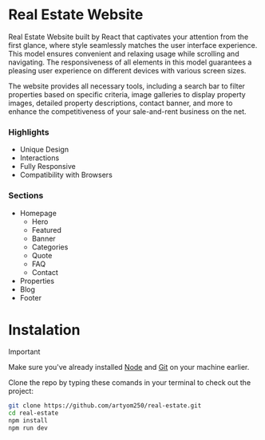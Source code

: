 # Real Estate Website

Real Estate Website built by React that captivates your attention from the first glance, where style seamlessly matches the user interface experience. This model ensures convenient and relaxing usage while scrolling and navigating. The responsiveness of all elements in this model guarantees a pleasing user experience on different devices with various screen sizes.

The website provides all necessary tools, including a search bar to filter properties based on specific criteria, image galleries to display property images, detailed property descriptions, contact banner, and more to enhance the competitiveness of your sale-and-rent business on the net.

### Highlights

* Unique Design
* Interactions
* Fully Responsive
* Compatibility with Browsers

### Sections

* Homepage
    * Hero
    * Featured
    * Banner
    * Categories
    * Quote
    * FAQ
    * Contact
* Properties
* Blog
* Footer

# Instalation

> [!IMPORTANT]
> Make sure you've already installed [Node](https://nodejs.org/en) and [Git](https://git-scm.com/) on your machine earlier.

Clone the repo by typing these comands in your terminal to check out the project:

```bash
git clone https://github.com/artyom250/real-estate.git
cd real-estate
npm install
npm run dev
```